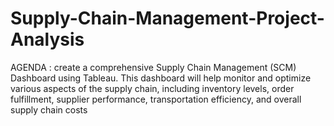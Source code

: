 # Supply-Chain-Management-Project-Analysis
AGENDA : create a comprehensive Supply Chain Management  (SCM) Dashboard using Tableau. This dashboard will help monitor and optimize various  aspects of the supply chain, including inventory levels, order fulfillment, supplier  performance, transportation efficiency, and overall supply chain costs
